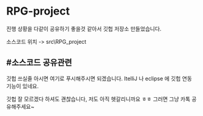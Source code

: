 # RPG-project
진행 상황을 다같이 공유하기 좋을것 같아서 깃헙 저장소 만들었습니다.

소스코드 위치 -> src\RPG_project

#소스코드 공유관련
-------------------------------------------------------------------------
깃헙 쓰실줄 아시면 여기로 푸시해주시면 되겠습니다. ItelliJ 나 eclipse 에 깃헙 연동 기능이 있네요. 

깃헙 잘 모르겠다 하셔도 괜찮습니다, 저도 아직 헷갈리니까요 ㅎㅎ 그러면 그냥 카톡 공유해주세요~